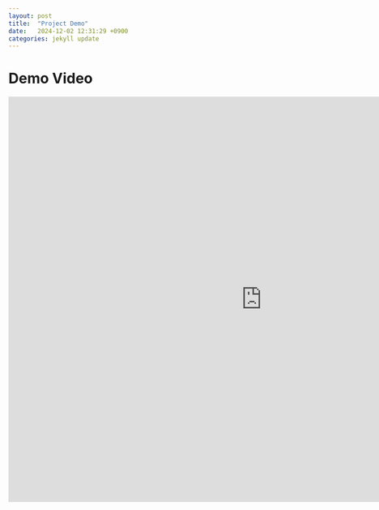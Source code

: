 ```yaml
---
layout: post
title:  "Project Demo"
date:   2024-12-02 12:31:29 +0900
categories: jekyll update
---
```

# Demo Video
<iframe width="1000" height="800" src="https://www.youtube.com/embed/ku10_j8zKCs" 
        title="YouTube video player" frameborder="0" 
        allow="accelerometer; autoplay; clipboard-write; encrypted-media; gyroscope; picture-in-picture" 
        allowfullscreen>
</iframe>
